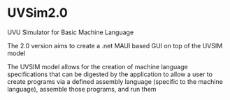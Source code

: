 # UVSim2.0
UVU Simulator for Basic Machine Language

The 2.0 version aims to create a .net MAUI based GUI on top of the UVSIM model

The UVSIM model allows for the creation of machine language specifications that can be digested by the application
to allow a user to create programs via a defined assembly language (specific to the machine language), assemble those
programs, and run them
